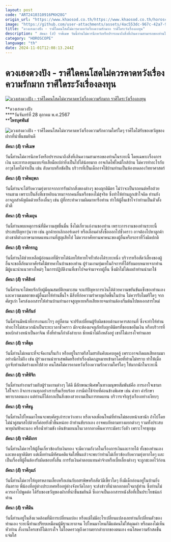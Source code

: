 ```yaml
---
layout: post
code: "ART2410310916PKH28G"
origin_url: "https://www.khaosod.co.th/https://www.khaosod.co.th/horoscope/news_9476900"
image: "https://github.com/user-attachments/assets/4ac553dc-967c-42a7-9833-6ab4e514cd32"
title: "ดวงเฮงดวงปัง - ราศีใดคนโสดไม่ควรคาดหวังเรื่องความรักมาก ราศีใดระวังเรื่องลงทุน"
description: " ลัคนา (ลั) ราศีเมษ วันนี้ท่านไม่ควรนึกหวังหรือปรารถนาถึงสิ่งที่เกินความสามารถของท่านในระยะนี้ โดยเฉพาะเรื่องการเงิน และการลงทุนแบบจับเสือมือเปล่ายิ่งเป็นไป"
category: "HOROSCOPE"
language: "th"
date: 2024-11-01T12:08:13.244Z
---
```


# ดวงเฮงดวงปัง - ราศีใดคนโสดไม่ควรคาดหวังเรื่องความรักมาก ราศีใดระวังเรื่องลงทุน

[![ดวงเฮงดวงปัง - ราศีใดคนโสดไม่ควรคาดหวังเรื่องความรักมาก ราศีใดระวังเรื่องลงทุน](https://www.khaosod.co.th/wpapp/uploads/2024/10/02-วันจันทร์-2.jpg "ดวงเฮงดวงปัง - ราศีใดคนโสดไม่ควรคาดหวังเรื่องความรักมาก ราศีใดระวังเรื่องลงทุน")](https://www.khaosod.co.th/wpapp/uploads/2024/10/02-วันจันทร์-2.jpg)

**ดวงเฮงดวงปัง  
****วันจันทร์ที่ 28 ตุลาคม พ.ศ.2567  
****โหรบุศพันธ์**

![ดวงเฮงดวงปัง - ราศีใดคนโสดไม่ควรคาดหวังเรื่องความรักความใคร่ใดๆ ราศีใดได้รับของขวัญของฝากที่น่าชื่นชมยินดี](https://www.khaosod.co.th/wpapp/uploads/2024/10/002-วันจันทร์-1.jpg)

**ลัคนา (ลั) ราศีเมษ**

วันนี้ท่านไม่ควรนึกหวังหรือปรารถนาถึงสิ่งที่เกินความสามารถของท่านในระยะนี้ โดยเฉพาะเรื่องการเงิน และการลงทุนแบบจับเสือมือเปล่ายิ่งเป็นไปได้น้อยมาก อาจเกิดไฟไหม้ใกล้บ้าน ไม่ควรทำอะไรกับอาวุธโดยไม่จำเป็น เช่น ลับดาบหรือขัดปืน บริวารที่เป็นเด็กอาจใช้บ้านท่านเป็นห้องทดลองวิทยาศาสตร์

**ลัคนา (ลั) ราศีพฤษภ**

วันนี้ท่านจะได้รับความยุ่งยากจากการรับฝากสิ่งของต่างๆ ของญาติมิตร ไม่ว่าจะเป็นรถยนต์หรือถ้วยจานชาม เพราะเป็นสิ่งที่เขาหยิบฉวยมาจากคนอื่นหรือของไม่สุจริต ซึ่งทำให้ท่านถูกเข้าใจผิด ท่านยังอาจถูกสำคัญผิดด้วยเรื่องอื่นๆ เช่น ผู้ที่กระทำความผิดมาหารือท่าน ทำให้ผู้อื่นเข้าใจว่าท่านเป็นตัวตั้งตัวตี

**ลัคนา (ลั) ราศีเมถุน**

วันนี้ท่านพบเหตุการณ์ที่มีความสุขชื่นมื่น ซึ่งไม่เกี่ยวแก่งานของท่าน เพราะการงานของท่านระยะนี้ประสบปัญหาวุ่นวาย เช่น ลูกค้ายกเลิกออร์เดอร์ หรือเลื่อนคำสั่งซื้อออกไปชั่วคราว อาจต้องไปหาลูกค้าต่างชาติต่างภาษามาทดแทนงานที่สูญเสียไป ไม่ควรอาศัยยานพาหนะของผู้อื่นหรือรถราที่วิ่งผิดปกติ

**ลัคนา (ลั) ราศีกรกฎ**

วันนี้ท่านได้ช่วยเหลือผู้อ่อนแอที่มีรายได้น้อยให้หายใจทั่วท้องได้ระยะหนึ่ง บริวารหรือสัตว์เลี้ยงของผู้อื่นจะขอลี้ภัยมาอาศัยร่มไม้ชายคาในบ้านของท่าน ผู้ร่วมงานทุ่มเทในกิจการที่ได้รับมอบหมายจากท่าน มีผู้แนะนำแนวทางใหม่ๆ ในการปฏิบัติงานที่เขาไปจดจำมาจากผู้อื่น ซึ่งมักไม่ได้ผลถ้าท่านนำมาใช้

**ลัคนา (ลั) ราศีสิงห์**

วันนี้ท่านจะได้พบรักกับผู้มีคุณสมบัติเหมาะสม จะแก้ปัญหาการเงินได้ด้วยความขยันขันแข็งของท่านเองและความเมตตาของผู้อื่นมาให้ท่านชื่นใจ มีสิ่งที่ก่อความรำคาญเกิดขึ้นในบ้าน ไม่ควรรับไมตรีใดๆ จากศัตรูเก่า ใครส่งเอกสารให้ท่านบ้านท่านอาจสูญหายหรือเสียหายจนท่านต้องเริ่มต้นไปขอเอกสารใหม่

**ลัคนา (ลั) ราศีกันย์**

วันนี้ท่านมีหน้าที่การงานอะไรๆ อยู่ก็ตาม จะปรับเปลี่ยนผู้รับผิดชอบด้านอาคารสถานที่ ซึ่งจะทำให้ท่านทำอะไรไม่สะดวกนักเป็นระยะเวลาชั่วคราว มักจะต้องผจญภัยกับญาติมิตรที่ชอบขอยืมเงิน หรือบริวารที่ขอเบิกล่วงหน้าเป็นอาจิณ ทั้งที่ท่านก็กำลังลำบาก ชักหน้าไม่ถึงหลังอยู่ เขาก็ไม่เกรงใจท่านเลย

**ลัคนา (ลั) ราศีตุล**

วันนี้ท่านไม่เหมาะที่จะจัดงานรื่นเริง หรืออยู่ในราตรีสโมสรอันคับแคบอุดอู้ เพราะอาจเกิดผลเสียตามมาอย่างนึกไม่ถึง เช่น ผู้ร่วมงานนำยาเสพติดหรือทำเรื่องผิดกฎหมายเข้ามาโดยที่ท่านไม่ทราบ ทำให้เมื่อถูกจับท่านติดร่างแหไปด้วย คนโสดไม่ควรคาดหวังเรื่องความรักความใคร่ใดๆ ให้มากนักในระยะนี้

**ลัคนา (ลั) ราศีพิจิก**

วันนี้ท่านทำงานร่วมกับผู้ร่วมงานต่างๆ ได้ดี มีลักษณะพิเศษในทางมนุษยสัมพันธ์คือ การเอาใจเขามาใส่ใจเรา กิจการงานทุกอย่างราบรื่นเรียบร้อย การมีค่าใช้จ่ายที่ค่อนข้างพิเศษ เช่น ค่ายา ค่ารักษาพยาบาลตนเอง แต่ท่านก็ได้ลาภเป็นสิ่งของสวยงามเป็นการทดแทน บริวารเจริญรุ่งเรืองอย่างเงียบๆ

**ลัคนา (ลั) ราศีธนู**

วันนี้ท่านไปไหนมาไหนจะพบศัตรูเก่าระหว่างทาง หรือเจอเพื่อนใหม่ที่ท่านไม่ชอบหน้าเขานัก ถ้าไปโดยไม่นำคู่สมรสไปด้วยก็ค่อยยังชั่วขึ้นหน่อย ถ้าท่านขับรถเอง อาจพบภัยตามทางแยกต่างๆ รวมทั้งประสบพายุฝนฟ้าคะนอง หรือน้ำท่วมขัง เดินข้ามถนนในเวลากลางคืนควรระมัดระวังตัว เพราะโจรชุกชุม

**ลัคนา (ลั) ราศีมังกร**

วันนี้ท่านไม่ควรให้ผู้อื่นเกี่ยวข้องกับเงินทอง จะมีความกังวลในเรื่องการเงินและรายได้ ทั้งของท่านเองและของญาติมิตร แต่เมื่อท่านมีทัศนคติแจ่มใสขึ้นแล้วจะพบว่าท่านไม่เกี่ยวข้องกับความยุ่งยากใดๆ และเป็นเรื่องที่ผู้อื่นต้องรับผิดชอบทั้งสิ้น การรับเงินค่าตอบแทนค่าจ้างหรือเบี้ยเลี้ยงต่างๆ จะถูกชะลอไว้ก่อน

**ลัคนา (ลั) ราศีกุมภ์**

วันนี้ท่านไม่ควรให้บุตรหลานเลี้ยงหรือเล่นกับอสรพิษหรือสัตว์มีเขี้ยวใดๆ ยิ่งมีเด็กอ่อนอยู่ในบ้านยิ่งอันตราย พี่น้องที่อยู่ต่างประเทศหรืออยู่ต่างจังหวัดไกลๆ จะส่งข่าวที่น่าตกอกตกใจมาสู่ท่าน ซึ่งท่านไม่ควรเอาไปพูดต่อ ได้รับของขวัญของฝากที่น่าชื่นชมยินดี ซึ่งอาจเป็นเอกสารหนังสือที่เป็นประโยชน์แก่ท่าน

**ลัคนา (ลั) ราศีมีน**

วันนี้ท่านอยู่ในสิ่งแวดล้อมที่มีการเปลี่ยนแปลง หรือแม้ไม่มีอะไรเปลี่ยนแปลงเลยท่านก็เปลี่ยนตัวของท่านเอง ระยะนี้ท่านเปรียบเหมือนผู้มีฐานะยากจน ไปไหนมาไหนก็มีแต่คนไม่ให้คุณค่า หรือมองไม่เห็นหัวท่าน สั่งงานใครเขาก็ไม่เกรงใจ ไม่โอดครวญถึงความยากลำบากของตนเอง คนโสดความรักสดชื่นแจ่มใส